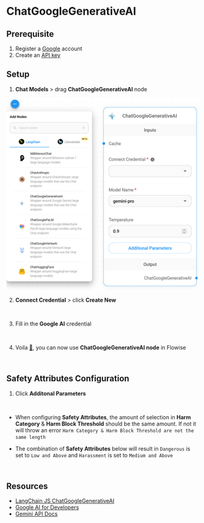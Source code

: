 # ChatGoogleGenerativeAI

## Prerequisite

1. Register a [Google](https://accounts.google.com/InteractiveLogin) account
2. Create an [API key](https://aistudio.google.com/app/apikey)

## Setup

1. **Chat Models** > drag **ChatGoogleGenerativeAI** node

![1](images/1.png)

2. **Connect Credential** > click **Create New**

<figure><img src="../../../.gitbook/assets/google_ai/2.png" alt="" width="278"><figcaption></figcaption></figure>

3. Fill in the **Google AI** credential

<figure><img src="../../../.gitbook/assets/google_ai/3.png" alt="" width="563"><figcaption></figcaption></figure>

4. Voila [🎉](https://emojipedia.org/party-popper/), you can now use **ChatGoogleGenerativeAI node** in Flowise

<figure><img src="../../../.gitbook/assets/google_ai/4.png" alt=""><figcaption></figcaption></figure>

## Safety Attributes Configuration

1. Click **Additonal Parameters**

<figure><img src="../../../.gitbook/assets/google_ai/5.png" alt="" width="563"><figcaption></figcaption></figure>

* When configuring **Safety Attributes**, the amount of selection in **Harm Category** & **Harm Block Threshold** should be the same amount. If not it will throw an error `Harm Category & Harm Block Threshold are not the same length`

* The combination of **Safety Attributes** below will result in `Dangerous` is set to `Low and Above` and `Harassment` is set to `Medium and Above`

<figure><img src="../../../.gitbook/assets/google_ai/6.png" alt="" width="563"><figcaption></figcaption></figure>

## Resources

* [LangChain JS ChatGoogleGenerativeAI](https://js.langchain.com/docs/integrations/chat/google_generativeai)
* [Google AI for Developers](https://ai.google.dev/)
* [Gemini API Docs](https://ai.google.dev/docs)